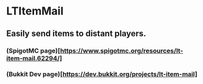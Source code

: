 # LTItemMail
## Easily send items to distant players.
### (SpigotMC page)[https://www.spigotmc.org/resources/lt-item-mail.62294/]
### (Bukkit Dev page)[https://dev.bukkit.org/projects/lt-item-mail]
